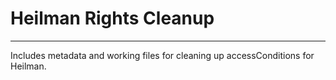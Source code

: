 # Heilman Rights Cleanup

---

Includes metadata and working files for cleaning up accessConditions for Heilman.
